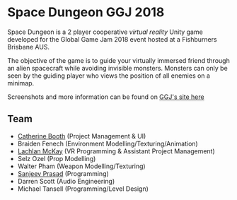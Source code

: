 # Space Dungeon GGJ 2018

Space Dungeon is a 2 player cooperative *virtual reality* Unity game developed for the Global Game Jam 2018 event hosted at a Fishburners Brisbane AUS.

The objective of the game is to guide your virtually immersed friend through an alien spacecraft while avoiding invisible monsters. Monsters can only be seen by the guiding player who views the position of all enemies on a minimap.

Screenshots and more information can be found on [GGJ's site here](https://globalgamejam.org/2018/games/space-dungeon)

## Team
* [Catherine Booth](https://github.com/vixenx1) (Project Management & UI)
* Braiden Fenech (Environment Modelling/Texturing/Animation)
* [Lachlan McKay](https://github.com/sneyed) (VR Programming & Assistant Project Management)
* Selz Ozel (Prop Modelling)
* Walter Pham (Weapon Modelling/Texturing)
* [Sanjeev Prasad](https://github.com/sanjeevprasad92) (Programming)
* Darren Scott (Audio Engineering)
* Michael Tansell (Programming/Level Design)